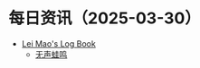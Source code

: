 ﻿# 每日资讯（2025-03-30）

- [Lei Mao's Log Book](https://leimao.github.io/atom.xml)
  - [无声蛙鸣](https://leimao.github.io/essay/%E6%97%A0%E5%A3%B0%E8%9B%99%E9%B8%A3-The-Frog/)
